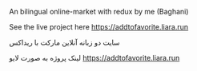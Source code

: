 An bilingual online-market with redux by me (Baghani)

See the live project here https://addtofavorite.liara.run

سایت دو زبانه آنلاین مارکت با ریداکس

لینک پروژه به صورت لایو https://addtofavorite.liara.run


